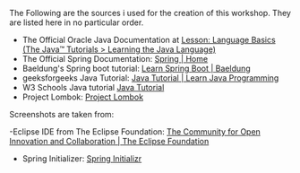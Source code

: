 The Following are the sources i used for the creation of this workshop. They are listed here in no particular order.

- The Official Oracle Java Documentation at [Lesson: Language Basics (The Java™ Tutorials > Learning the Java Language)](https://docs.oracle.com/javase/tutorial/java/nutsandbolts/)
- The Official Spring Documentation: [Spring | Home](https://spring.io)
- Baeldung's Spring boot tutorial: [Learn Spring Boot | Baeldung](https://www.baeldung.com/spring-boot)
- geeksforgeeks Java Tutorial: [Java Tutorial | Learn Java Programming](https://www.geeksforgeeks.org/java/)
- W3 Schools Java tutorial [Java Tutorial](https://www.w3schools.com/java/default.asp)
- Project Lombok: [Project Lombok](https://projectlombok.org)

Screenshots are taken from:

-Eclipse IDE from The Eclipse Foundation: [The Community for Open Innovation and Collaboration | The Eclipse Foundation](https://www.eclipse.org)

- Spring Initializer: [Spring Initializr](https://start.spring.io)
